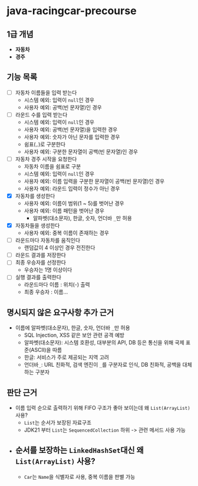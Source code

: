 # java-racingcar-precourse
## 1급 개념
- **자동차**
- **경주**

## 기능 목록
- [ ] 자동차 이름들을 입력 받는다
  - 시스템 예외: 입력이 `null`인 경우
  - 사용자 예외: 공백(빈 문자열)인 경우
- [ ] 라운드 수를 입력 받는다
  - 시스템 예외: 입력이 `null`인 경우
  - 사용자 예외: 공백(빈 문자열)을 입력한 경우
  - 사용자 예외: 숫자가 아닌 문자를 입력한 경우
  - 쉼표(`,`)로 구분한다
  - 사용자 예외: 구분한 문자열이 공백(빈 문자열)인 경우
- [ ] 자동차 경주 시작을 요청한다
  - 자동차 이름을 쉼표로 구분
  - 시스템 예외: 입력이 `null`인 경우
  - 사용자 예외: 이름 입력을 구분한 문자열이 공백(빈 문자열)인 경우
  - 사용자 예외: 라운드 입력이 정수가 아닌 경우
- [x] 자동차를 생성한다
  - 사용자 예외: 이름이 범위(1 ~ 5)를 벗어난 경우
  - 사용자 예외: 이름 패턴을 벗어난 경우
    - 알파벳(대소문자), 한글, 숫자, 언더바 `_`만 허용
- [x] 자동차들을 생성한다
  - 사용자 예외: 중복 이름이 존재하는 경우
- [ ] 라운드마다 자동차를 움직인다
  - 랜덤값이 4 이상인 경우 전진한다
- [ ] 라운드 결과를 저장한다
- [ ] 최종 우승자를 선정한다
  - 우승자는 1명 이상이다
- [ ] 실행 결과를 출력한다
  - 라운드마다 이름 : 위치(-) 출력
  - 최종 우승자 : 이름...

## 명시되지 않은 요구사항 추가 근거
- 이름에 알파벳(대소문자), 한글, 숫자, 언더바 `_`만 허용
  - SQL Injection, XSS 같은 보안 관련 공격 예방
  - 알파벳(대소문자): 시스템 호환성, 대부분의 API, DB 등은 통신을 위해 국제 표준(ASCII)을 따름
  - 한글: 서비스가 주로 제공되는 지역 고려
  - 언더바`_`: URL 친화적, 검색 엔진이 `_`를 구분자로 인식, DB 친화적, 공백을 대체하는 구분자

## 판단 근거
- 이름 입력 순으로 출력하기 위해 FIFO 구조가 좋아 보이는데 왜 `List(ArrayList)` 사용?
  - `List`는 순서가 보장된 자료구조
  - JDK21 부터 `List`는 `SequencedCollection` 하위 -> 관련 메서드 사용 가능
- 순서를 보장하는 `LinkedHashSet`대신 왜 `List(ArrayList)` 사용? 
  - 
  - `Car`는 `Name`을 식별자로 사용, 중복 이름을 판별 가능
